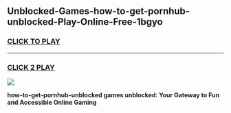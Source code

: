 
## Unblocked-Games-how-to-get-pornhub-unblocked-Play-Online-Free-1bgyo
<h3>
<a href="https://premium76.site?title=how-to-get-pornhub-unblocked&ref=26A">CLICK TO PLAY</a></h3>
<hr>

<h3>
<a href="https://premium76.site?title=how-to-get-pornhub-unblocked&ref=26A">CLICK 2 PLAY</a>
  
</h3>

<a href="https://premium76.site?title=how-to-get-pornhub-unblocked&ref=26A"><img src="https://clearcache.store/games.png"></a>


**how-to-get-pornhub-unblocked games unblocked: Your Gateway to Fun and Accessible Online Gaming**
